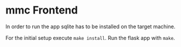 # mmc Frontend

In order to run the app sqlite has to be installed on the target machine.

For the initial setup execute `make install`. Run the flask app with `make`.
